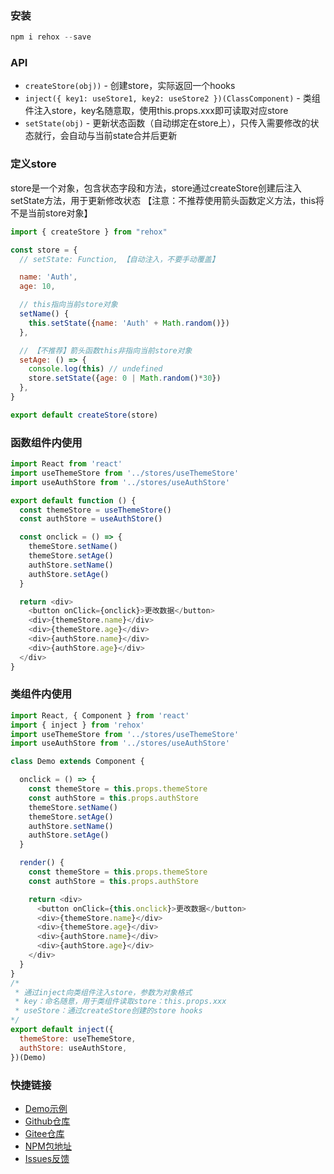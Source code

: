 ### 安装
``` js
npm i rehox --save
```


### API

* `createStore(obj))` - 创建store，实际返回一个hooks
* `inject({ key1: useStore1, key2: useStore2 })(ClassComponent)` - 类组件注入store，key名随意取，使用this.props.xxx即可读取对应store
* `setState(obj)` - 更新状态函数（自动绑定在store上），只传入需要修改的状态就行，会自动与当前state合并后更新


### 定义store
store是一个对象，包含状态字段和方法，store通过createStore创建后注入setState方法，用于更新修改状态
【注意：不推荐使用箭头函数定义方法，this将不是当前store对象】
``` js
import { createStore } from "rehox"

const store = {
  // setState: Function, 【自动注入，不要手动覆盖】

  name: 'Auth',
  age: 10,

  // this指向当前store对象
  setName() {
    this.setState({name: 'Auth' + Math.random()})
  },

  // 【不推荐】箭头函数this非指向当前store对象
  setAge: () => {
    console.log(this) // undefined
    store.setState({age: 0 | Math.random()*30})
  },
}

export default createStore(store)
```


### 函数组件内使用
``` js
import React from 'react'
import useThemeStore from '../stores/useThemeStore'
import useAuthStore from '../stores/useAuthStore'

export default function () {
  const themeStore = useThemeStore()
  const authStore = useAuthStore()

  const onclick = () => {
    themeStore.setName()
    themeStore.setAge()
    authStore.setName()
    authStore.setAge()
  }

  return <div>
    <button onClick={onclick}>更改数据</button>
    <div>{themeStore.name}</div>
    <div>{themeStore.age}</div>
    <div>{authStore.name}</div>
    <div>{authStore.age}</div>
  </div>
}
```


### 类组件内使用
``` js
import React, { Component } from 'react'
import { inject } from 'rehox'
import useThemeStore from '../stores/useThemeStore'
import useAuthStore from '../stores/useAuthStore'

class Demo extends Component {

  onclick = () => {
    const themeStore = this.props.themeStore
    const authStore = this.props.authStore
    themeStore.setName()
    themeStore.setAge()
    authStore.setName()
    authStore.setAge()
  }

  render() {
    const themeStore = this.props.themeStore
    const authStore = this.props.authStore

    return <div>
      <button onClick={this.onclick}>更改数据</button>
      <div>{themeStore.name}</div>
      <div>{themeStore.age}</div>
      <div>{authStore.name}</div>
      <div>{authStore.age}</div>
    </div>
  }
}
/*
 * 通过inject向类组件注入store，参数为对象格式
 * key：命名随意，用于类组件读取store：this.props.xxx
 * useStore：通过createStore创建的store hooks
*/
export default inject({
  themeStore: useThemeStore,
  authStore: useAuthStore,
})(Demo)
```


### 快捷链接

- [Demo示例](https://github.com/linjc/rehox/tree/master/demo)
- [Github仓库](https://github.com/linjc/rehox)
- [Gitee仓库](https://gitee.com/l2j2c3/rehox)
- [NPM包地址](https://www.npmjs.com/package/rehox)
- [Issues反馈](https://github.com/linjc/rehox/issues)
